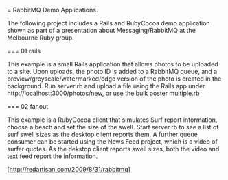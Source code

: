 = RabbitMQ Demo Applications.

The following project includes a Rails and RubyCocoa demo application shown as part of a presentation about Messaging/RabbitMQ at 
the Melbourne Ruby group. 

=== 01 rails

  This example is a small Rails application that allows photos to be uploaded to a site. Upon uploads, the photo ID is added 
  to a RabbitMQ queue, and a preview/greyscale/watermarked/edge version of the photo is created in the background. Run server.rb
  and upload a file using the Rails app under http://localhost:3000/photos/new, or use the bulk poster multiple.rb

=== 02 fanout

  This example is a RubyCocoa client that simulates Surf report information, choose a beach and set the size of the swell. Start
  server.rb to see a list of surf swell sizes as the desktop client reports them. A further queue consumer can be started using
  the News Feed project, which is a video of surfer quotes. As the dekstop client reports swell sizes, both the video and text
  feed report the information.

[http://redartisan.com/2009/8/31/rabbitmq]
